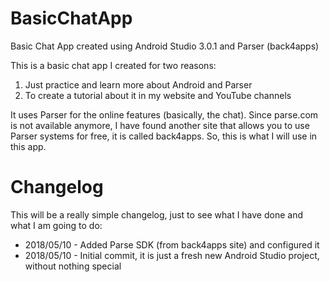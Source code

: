 # BasicChatApp
Basic Chat App created using Android Studio 3.0.1 and Parser (back4apps)

This is a basic chat app I created for two reasons:
1. Just practice and learn more about Android and Parser
2. To create a tutorial about it in my website and YouTube channels

It uses Parser for the online features (basically, the chat). Since parse.com is not available anymore, I have found another site that allows you to use Parser systems for free, it is called back4apps. So, this is what I will use in this app.

# Changelog
This will be a really simple changelog, just to see what I have done and what I am going to do:

* 2018/05/10 - Added Parse SDK (from back4apps site) and configured it
* 2018/05/10 - Initial commit, it is just a fresh new Android Studio project, without nothing special
